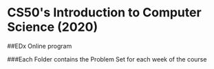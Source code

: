 # CS50's Introduction to Computer Science (2020)

##EDx Online program

###Each Folder contains the Problem Set for each week of the course
